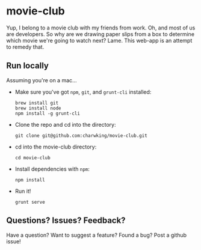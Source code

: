 # movie-club

Yup, I belong to a movie club with my friends from work. Oh, and most of us are developers. So why are we drawing paper slips from a box to determine which movie we're going to watch next? Lame. This web-app is an attempt to remedy that.

## Run locally

Assuming you're on a mac...

* Make sure you've got `npm`, `git`, and `grunt-cli` installed:

    ```
    brew install git
    brew install node
    npm install -g grunt-cli
    ```

* Clone the repo and cd into the directory:

    ```
    git clone git@github.com:charwking/movie-club.git
    ```

* cd into the movie-club directory:

    ```
    cd movie-club
    ```
    
* Install dependencies with `npm`:

    ```
    npm install
    ```
    
* Run it!

    ```
    grunt serve
    ```
    
## Questions? Issues? Feedback?

Have a question? Want to suggest a feature? Found a bug? Post a github issue!
